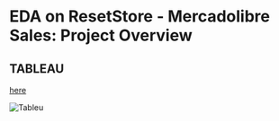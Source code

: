 # EDA on ResetStore - Mercadolibre Sales: Project Overview

## TABLEAU

[here](https://public.tableau.com/views/ResetStoreColombia/Dashboard1?:language=es-ES&:display_count=n&:origin=viz_share_link)

![Tableu](https://user-images.githubusercontent.com/60159274/158330809-6f5bd381-d914-45a3-966d-ad109bcf05d7.png)
